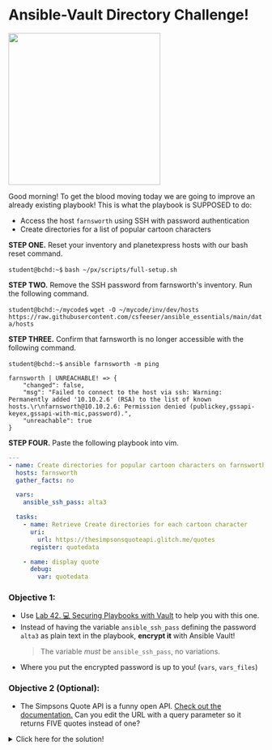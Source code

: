 # Ansible-Vault Directory Challenge!

<img src="https://github.com/csfeeser/ansible_essentials/assets/31425191/e6b48f66-7093-4e24-bd09-f7c0c0e61dd5" width="300"/>

Good morning! To get the blood moving today we are going to improve an already existing playbook! This is what the playbook is SUPPOSED to do:
- Access the host `farnsworth` using SSH with password authentication
- Create directories for a list of popular cartoon characters

**STEP ONE.** Reset your inventory and planetexpress hosts with our bash reset command.

`student@bchd:~$` `bash ~/px/scripts/full-setup.sh`

**STEP TWO.** Remove the SSH password from farnsworth's inventory. Run the following command.

`student@bchd:~/mycode$` `wget -O ~/mycode/inv/dev/hosts https://raw.githubusercontent.com/csfeeser/ansible_essentials/main/data/hosts`

**STEP THREE.** Confirm that farnsworth is no longer accessible with the following command.

`student@bchd:~$` `ansible farnsworth -m ping`

```
farnsworth | UNREACHABLE! => {
    "changed": false,
    "msg": "Failed to connect to the host via ssh: Warning: Permanently added '10.10.2.6' (RSA) to the list of known hosts.\r\nfarnsworth@10.10.2.6: Permission denied (publickey,gssapi-keyex,gssapi-with-mic,password).",
    "unreachable": true
}
```

**STEP FOUR.** Paste the following playbook into vim.

```yaml
---
- name: Create directories for popular cartoon characters on farnsworth
  hosts: farnsworth
  gather_facts: no

  vars:
    ansible_ssh_pass: alta3

  tasks:
    - name: Retrieve Create directories for each cartoon character
      uri:
        url: https://thesimpsonsquoteapi.glitch.me/quotes
      register: quotedata

    - name: display quote
      debug:
        var: quotedata
```

### Objective 1:

- Use [Lab 42. 💻 Securing Playbooks with Vault](https://live.alta3.com/content/napya/labs/content/napya/LAB_napya_ansible_vault_for_networking.html) to help you with this one.
- Instead of having the variable `ansible_ssh_pass` defining the password `alta3` as plain text in the playbook, **encrypt it** with Ansible Vault!
     > The variable *must* be `ansible_ssh_pass`, no variations.
- Where you put the encrypted password is up to you! (`vars`, `vars_files`)

### Objective 2 (Optional):

- The Simpsons Quote API is a funny open API. [Check out the documentation.](https://thesimpsonsquoteapi.glitch.me/) Can you edit the URL with a query parameter so it returns FIVE quotes instead of one?

<details>
<summary>Click here for the solution!</summary>
<br>

### Playbook with Ansible Vault Integration

**NOTE:** the following is just *one way* to secure the `ansible_ssh_pass` using Ansible Vault. You may have done it differently and that's ok!

1. **Encrypt the SSH Password:**
   ```sh
   ansible-vault encrypt_string 'alta3' --name 'ansible_ssh_pass' --vault-id warmup@prompt > ~/mycode/vault.yml
   ```

   - Choose whatever password you like to encrypt it.
   - You can confirm it's done with `batcat ~/mycode/vault.yml`. This will output something like:

   ```yaml
   ansible_ssh_pass: !vault |
     $ANSIBLE_VAULT;1.1;AES256
     31346339326565636365623838623266336662663631393736396561633834333234323039303833
     3864623231623433313334396633383133353533356237340a343837623537643532343331386465
     62356430353834316339626666373234363835373264353963393735313462356366336238353934
     3236663038643731640a313862623165396432353635663362313332336634373163383031366432
     3061
   ```

2. **Update the Playbook to Use the Encrypted Password:**
   ```yaml
   ---
   - name: Create directories for popular cartoon characters on farnsworth
     hosts: farnsworth
     gather_facts: no

     vars_files:   # NEW
       - vault.yml # NEW

     tasks:
      - name: Retrieve Create directories for each cartoon character
        uri:
          url: https://thesimpsonsquoteapi.glitch.me/quotes?count=5   ## "count" query param is NEW
        register: quotedata
  
      - name: display quote
        debug:
          var: quotedata
   ```

</details>
